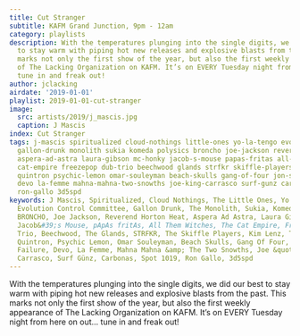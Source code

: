 ```yaml
---
title: Cut Stranger
subtitle: KAFM Grand Junction, 9pm - 12am
category: playlists
description: With the temperatures plunging into the single digits, we did our best
  to stay warm with piping hot new releases and explosive blasts from the past. This
  marks not only the first show of the year, but also the first weekly appearance
  of The Lacking Organization on KAFM. It’s on EVERY Tuesday night from here on out…
  tune in and freak out!
author: jclacking
airdate: '2019-01-01'
playlist: 2019-01-01-cut-stranger
image:
  src: artists/2019/j_mascis.jpg
  caption: J Mascis
index: Cut Stranger
tags: j-mascis spiritualized cloud-nothings little-ones yo-la-tengo evolution-control-committee
  gallon-drunk monolith sukia komeda polysics broncho joe-jackson reverend-horton-heat
  aspera-ad-astra laura-gibson mc-honky jacob-s-mouse papas-fritas all-them-witches
  cat-empire freezepop dub-trio beechwood glands strfkr skiffle-players kim-lenz thought-gang
  quintron psychic-lemon omar-souleyman beach-skulls gang-of-four jon-spencer failure
  devo la-femme mahna-mahna-two-snowths joe-king-carrasco surf-gunz carbonas spot-1019
  ron-gallo 3d5spd
keywords: J Mascis, Spiritualized, Cloud Nothings, The Little Ones, Yo La Tengo, The
  Evolution Control Committee, Gallon Drunk, The Monolith, Sukia, Komeda, Polysics,
  BRONCHO, Joe Jackson, Reverend Horton Heat, Aspera Ad Astra, Laura Gibson, MC Honky,
  Jacob&#39;s Mouse, pApAs fritAs, All Them Witches, The Cat Empire, Freezepop, Dub
  Trio, Beechwood, The Glands, STRFKR, The Skiffle Players, Kim Lenz, Thought Gang,
  Quintron, Psychic Lemon, Omar Souleyman, Beach Skulls, Gang Of Four, Jon Spencer,
  Failure, Devo, La Femme, Mahna Mahna &amp; The Two Snowths, Joe &quot;King&quot;
  Carrasco, Surf Günz, Carbonas, Spot 1019, Ron Gallo, 3d5spd
---
```

With the temperatures plunging into the single digits, we did our best to stay warm with piping hot new releases and explosive blasts from the past. This marks not only the first show of the year, but also the first weekly appearance of The Lacking Organization on KAFM. It’s on EVERY Tuesday night from here on out… tune in and freak out!
